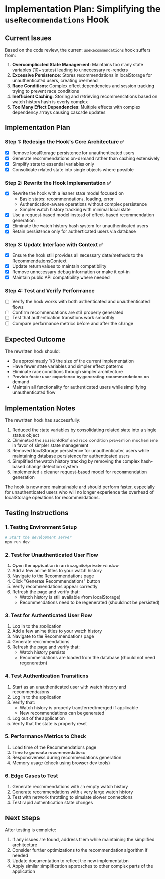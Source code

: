# Implementation Plan: Simplifying the `useRecommendations` Hook

## Current Issues

Based on the code review, the current `useRecommendations` hook suffers from:

1. **Overcomplicated State Management**: Maintains too many state variables (10+ states) leading to unnecessary re-renders
2. **Excessive Persistence**: Stores recommendations in localStorage for unauthenticated users, creating overhead
3. **Race Conditions**: Complex effect dependencies and session tracking trying to prevent race conditions
4. **Inefficient Caching**: Storing and retrieving recommendations based on watch history hash is overly complex
5. **Too Many Effect Dependencies**: Multiple effects with complex dependency arrays causing cascade updates

## Implementation Plan

### Step 1: Redesign the Hook's Core Architecture ✅
- [x] Remove localStorage persistence for unauthenticated users
- [x] Generate recommendations on-demand rather than caching extensively
- [x] Simplify state to essential variables only
- [x] Consolidate related state into single objects where possible

### Step 2: Rewrite the Hook Implementation ✅
- [x] Rewrite the hook with a leaner state model focused on:
  - Basic states: recommendations, loading, error
  - Authentication-aware operations without complex persistence
  - Simpler watch history tracking with minimal local state
- [x] Use a request-based model instead of effect-based recommendation generation
- [x] Eliminate the watch history hash system for unauthenticated users
- [x] Retain persistence only for authenticated users via database

### Step 3: Update Interface with Context ✅
- [x] Ensure the hook still provides all necessary data/methods to the RecommendationsContext
- [x] Update return values to maintain compatibility
- [x] Remove unnecessary debug information or make it opt-in
- [x] Maintain public API compatibility where needed

### Step 4: Test and Verify Performance
- [ ] Verify the hook works with both authenticated and unauthenticated flows
- [ ] Confirm recommendations are still properly generated
- [ ] Test that authentication transitions work smoothly
- [ ] Compare performance metrics before and after the change

## Expected Outcome

The rewritten hook should:
- Be approximately 1/3 the size of the current implementation
- Have fewer state variables and simpler effect patterns
- Eliminate race conditions through simpler architecture
- Provide faster user experience by generating recommendations on-demand
- Maintain all functionality for authenticated users while simplifying unauthenticated flow

## Implementation Notes

The rewritten hook has successfully:
1. Reduced the state variables by consolidating related state into a single status object
2. Eliminated the sessionIdRef and race condition prevention mechanisms in favor of simpler state management
3. Removed localStorage persistence for unauthenticated users while maintaining database persistence for authenticated users
4. Simplified the watch history tracking by removing the complex hash-based change detection system
5. Implemented a cleaner request-based model for recommendation generation

The hook is now more maintainable and should perform faster, especially for unauthenticated users who will no longer experience the overhead of localStorage operations for recommendations.

## Testing Instructions

### 1. Testing Environment Setup
```bash
# Start the development server
npm run dev
```

### 2. Test for Unauthenticated User Flow
1. Open the application in an incognito/private window
2. Add a few anime titles to your watch history
3. Navigate to the Recommendations page
4. Click "Generate Recommendations" button
5. Verify recommendations appear correctly
6. Refresh the page and verify that:
   - Watch history is still available (from localStorage)
   - Recommendations need to be regenerated (should not be persisted)

### 3. Test for Authenticated User Flow
1. Log in to the application
2. Add a few anime titles to your watch history
3. Navigate to the Recommendations page
4. Generate recommendations
5. Refresh the page and verify that:
   - Watch history persists
   - Recommendations are loaded from the database (should not need regeneration)

### 4. Test Authentication Transitions
1. Start as an unauthenticated user with watch history and recommendations
2. Log in to the application
3. Verify that:
   - Watch history is properly transferred/merged if applicable
   - New recommendations can be generated
4. Log out of the application
5. Verify that the state is properly reset

### 5. Performance Metrics to Check
1. Load time of the Recommendations page
2. Time to generate recommendations
3. Responsiveness during recommendations generation
4. Memory usage (check using browser dev tools)

### 6. Edge Cases to Test
1. Generate recommendations with an empty watch history
2. Generate recommendations with a very large watch history
3. Test with network throttling to simulate slower connections
4. Test rapid authentication state changes

## Next Steps

After testing is complete:
1. If any issues are found, address them while maintaining the simplified architecture
2. Consider further optimizations to the recommendation algorithm if needed
3. Update documentation to reflect the new implementation
4. Apply similar simplification approaches to other complex parts of the application 